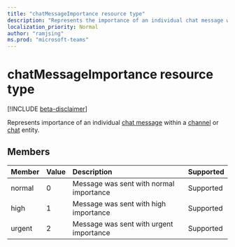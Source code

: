 ```yaml
---
title: "chatMessageImportance resource type"
description: "Represents the importance of an individual chat message within a channel or chat entity."
localization_priority: Normal
author: "ramjsing"
ms.prod: "microsoft-teams"
---
```


# chatMessageImportance resource type

[!INCLUDE [beta-disclaimer](../../includes/beta-disclaimer.md)]

Represents importance of an individual [chat message](chatMessage.md) within a [channel](channel.md) or [chat](chat.md) entity.

## Members

| Member | Value | Description                             | Supported     |
| :----- | :---- | :-------------------------------------- | :------------ |
| normal | 0     | Message was sent with normal importance | Supported     |
| high   | 1     | Message was sent with high importance   | Supported     |
| urgent | 2     | Message was sent with urgent importance | Supported     |